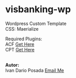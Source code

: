 # visbanking-wp
Wordpress Custom Template <br>
CSS: Maerialize

Required Plugins:<br>
ACF <a href=""> Get Here </a><br>
CPT <a href=""> Get Here </a> <br> <br>

<strong> Autor: </strong><br>
Ivan Dario Posada
<a href="mailto:ivandario.posadasuarez@gmail.com"> Email Me </a>

